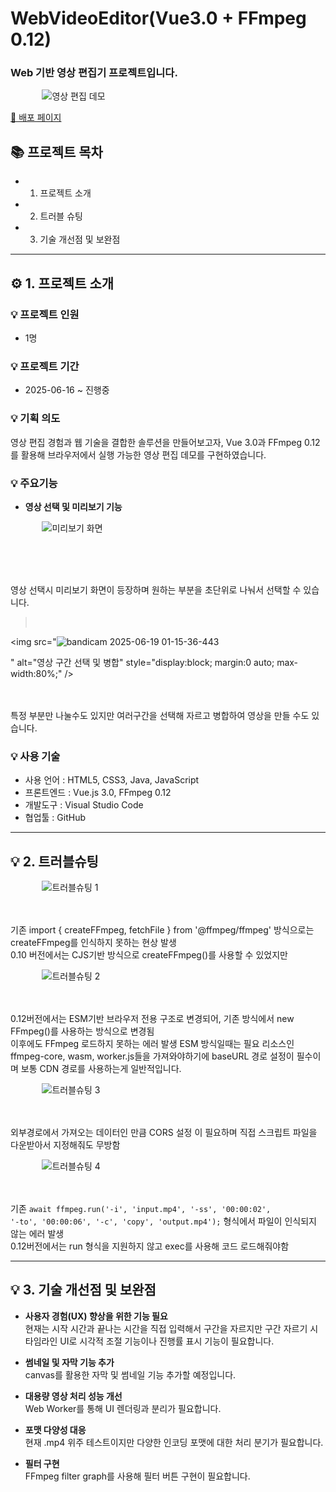 <div>

# WebVideoEditor(Vue3.0 + FFmpeg 0.12)

### Web 기반 영상 편집기 프로젝트입니다.

<img src="https://github.com/user-attachments/assets/2650b9ec-e4f1-46db-9ae2-cdfd2abd2378" alt="영상 편집 데모" style="display:block; margin:0 auto; max-width:80%;" />

<div align="left">

[📝 배포 페이지](https://6852e9535e51ac294c207bee--timely-queijadas-e93381.netlify.app/)

## 📚 **프로젝트 목차**

- 1. 프로젝트 소개  
- 2. 트러블 슈팅  
- 3. 기술 개선점 및 보완점  

---

## ⚙️ 1. **프로젝트 소개**

### 💡 프로젝트 인원
- 1명

### 💡 프로젝트 기간
- 2025-06-16 ~ 진행중

### 💡 기획 의도
영상 편집 경험과 웹 기술을 결합한 솔루션을 만들어보고자, Vue 3.0과 FFmpeg 0.12를 활용해 브라우저에서 실행 가능한 영상 편집 데모를 구현하였습니다.

### 💡 주요기능
- **영상 선택 및 미리보기 기능**

</div>

<img src="https://github.com/user-attachments/assets/81415c1d-8b0e-4808-804b-683aa879f620" alt="미리보기 화면" style="display:block; margin:0 auto; max-width:80%;" />

<br><br><br>
<div align="left">

영상 선택시 미리보기 화면이 등장하며 원하는 부분을 초단위로 나눠서 선택할 수 있습니다.
><br>
</div>

<img src="![bandicam 2025-06-19 01-15-36-443](https://github.com/user-attachments/assets/e269e715-aa92-48e4-96ce-5e3c20796bb4)

" alt="영상 구간 선택 및 병합" style="display:block; margin:0 auto; max-width:80%;" />
<br><br><br>
<div align="left">

특정 부분만 나눌수도 있지만 여러구간을 선택해 자르고 병합하여 영상을 만들 수도 있습니다.
<br>
### 💡 사용 기술
- 사용 언어 : HTML5, CSS3, Java, JavaScript  
- 프론트엔드 : Vue.js 3.0, FFmpeg 0.12  
- 개발도구 : Visual Studio Code  
- 협업툴 : GitHub  

---

## 💡 2. 트러블슈팅

</div>

<img src="https://github.com/user-attachments/assets/3852ad9f-702b-4bef-9cdd-ddce9f626b2e" alt="트러블슈팅 1" style="display:block; margin:0 auto; max-width:80%;" />
<br><br>
<div align="left">

기존 import { createFFmpeg, fetchFile } from '@ffmpeg/ffmpeg' 방식으로는 createFFmpeg를 인식하지 못하는 현상 발생  
0.10 버전에서는 CJS기반 방식으로 createFFmpeg()를 사용할 수 있었지만

</div>

<img src="https://github.com/user-attachments/assets/cb1fdebf-e138-4f5d-a988-f660679aa036" alt="트러블슈팅 2" style="display:block; margin:0 auto; max-width:80%;" />
<br><br>
<div align="left">

0.12버전에서는 ESM기반 브라우저 전용 구조로 변경되어, 기존 방식에서 new FFmpeg()를 사용하는 방식으로 변경됨  
이후에도 FFmpeg 로드하지 못하는 에러 발생 ESM 방식일때는 필요 리소스인 ffmpeg-core, wasm, worker.js들을 가져와야하기에 baseURL 경로 설정이 필수이며 보통 CDN 경로를 사용하는게 일반적입니다.

</div>

<img src="https://github.com/user-attachments/assets/7670a569-e465-4330-b165-9cd4bd3aa04a" alt="트러블슈팅 3" style="display:block; margin:0 auto; max-width:80%;" />
<br><br>
<div align="left">

외부경로에서 가져오는 데이터인 만큼 CORS 설정 이 필요하며 직접 스크립트 파일을 다운받아서 지정해줘도 무방함

</div>

<img src="https://github.com/user-attachments/assets/405107e1-989c-4ab3-a1d3-5f01f40a4d13" alt="트러블슈팅 4" style="display:block; margin:0 auto; max-width:80%;" />
<br><br>
<div align="left">

기존 <code>await ffmpeg.run('-i', 'input.mp4', '-ss', '00:00:02', '-to', '00:00:06', '-c', 'copy', 'output.mp4');</code> 형식에서 파일이 인식되지 않는 에러 발생  
0.12버전에서는 run 형식을 지원하지 않고 exec를 사용해 코드 로드해줘야함

---

## 💡 3. 기술 개선점 및 보완점

- **사용자 경험(UX) 향상을 위한 기능 필요**  
  현재는 시작 시간과 끝나는 시간을 직접 입력해서 구간을 자르지만 구간 자르기 시 타임라인 UI로 시각적 조절 기능이나 진행률 표시 기능이 필요합니다.

- **썸네일 및 자막 기능 추가**  
  canvas를 활용한 자막 및 썸네일 기능 추가할 예정입니다.

- **대용량 영상 처리 성능 개선**  
  Web Worker를 통해 UI 렌더링과 분리가 필요합니다.

- **포맷 다양성 대응**  
  현재 .mp4 위주 테스트이지만 다양한 인코딩 포맷에 대한 처리 분기가 필요합니다.

- **필터 구현**  
  FFmpeg filter graph를 사용해 필터 버튼 구현이 필요합니다.

</div>
